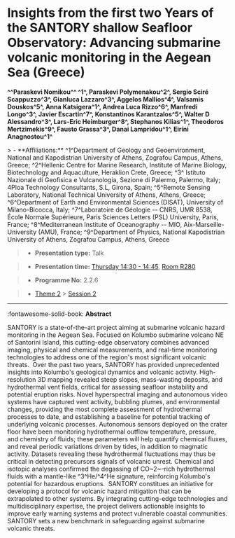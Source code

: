 # Insights from the first two Years of the SANTORY shallow Seafloor Observatory: Advancing submarine volcanic monitoring in the Aegean Sea (Greece)

**^^Paraskevi Nomikou^^ ^1^, Paraskevi Polymenakou^2^, Sergio Sciré Scappuzzo^3^, Gianluca Lazzaro^3^, Aggelos Mallios^4^, Valsamis Douskos^5^, Anna Katsigera^1^, Andrea Luca Rizzo^6^, Manfredi Longo^3^, Javier Escartin^7^, Konstantinos Karantzalos^5^, Walter D Alessandro^3^, Lars-Eric Heimburger^8^, Stephanos Kilias^1^, Theodoros Mertzimekis^9^, Fausto Grassa^3^, Danai Lampridou^1^, Eirini Anagnostou^1^**

<!-- more -->> - **Affiliations:** ^1^Department of Geology and Geoenvironment, National and Kapodistrian University of Athens, Zografou Campus, Athens, Greece; ^2^Hellenic Centre for Marine Research, Institute of Marine Biology, Biotechnology and Aquaculture, Heraklion Crete, Greece; ^3^ Istituto Nazionale di Geofisica e Vulcanologia, Sezione di Palermo, Palermo, Italy; 4Ploa Technology Consultants, S.L, Girona, Spain; ^5^Remote Sensing Laboratory, National Technical University of Athens, Athens, Greece; ^6^Department of Earth and Environmental Sciences (DISAT), University of Milano-Bicocca, Italy; ^7^Laboratoire de Géologie -- CNRS, UMR 8538, École Normale Supérieure, Paris Sciences Letters (PSL) University, Paris, France; ^8^Mediterranean Institute of Oceanography -- MIO, Aix-Marseille-University (AMU), France; ^9^Department of Physics, National Kapodistrian University of Athens, Zografou Campus, Athens, Greece 

> - **Presentation type:** Talk

> - **Presentation time:** [Thursday 14:30 - 14:45](../sessions_comparison.md#__tabbed_3_3), [Room R280](../maps_venue.md#__tabbed_1_1)

> - **Programme No:** 2.2.6

> - [Theme 2](../theme2.md) > [Session 2](../sessions/session-2-2.md)

--- 

:fontawesome-solid-book: **Abstract**

SANTORY is a state-of-the-art project aiming at submarine volcanic hazard monitoring in the Aegean Sea. Focused on Kolumbo submarine volcano NE of Santorini Island, this cutting-edge observatory combines advanced imaging, physical and chemical measurements, and real-time monitoring technologies to address one of the region's most significant volcanic threats. 
Over the past two years, SANTORY has provided unprecedented insights into Kolumbo's geological dynamics and volcanic activity. High-resolution 3D mapping revealed steep slopes, mass-wasting deposits, and hydrothermal vent fields, critical for assessing seafloor instability and potential eruption risks. Novel hyperspectral imaging and autonomous video systems have captured vent activity, bubbling plumes, and environmental changes, providing the most complete assessment of hydrothermal processes to date, and establishing a baseline for potential tracking of underlying volcanic processes.
Autonomous sensors deployed on the crater floor have been monitoring hydrothermal outflow temperature, pressure, and chemistry of fluids; these parameters will help quantify chemical fluxes, and reveal periodic variations driven by tides, in addition to magmatic activity. Datasets revealing these hydrothermal fluctuations may thus be critical in detecting precursors signals of volcanic unrest. Chemical and isotopic analyses confirmed the degassing of CO~2~-rich hydrothermal fluids with a mantle-like ^3^He/^4^He signature, reinforcing Kolumbo's potential for hazardous eruptions. 
SANTORY constitues an initiative for developing a protocol for volcanic hazard mitigation that can be extrapolated to other systems. By integrating cutting-edge technologies and multidisciplinary expertise, the project delivers actionable insights to improve early warning systems and protect vulnerable coastal communities. SANTORY sets a new benchmark in safeguarding against submarine volcanic threats.


